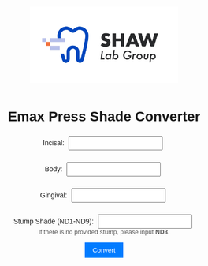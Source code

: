 <!DOCTYPE html> 

<html lang="en"> 

<head> 

  <meta charset="UTF-8" /> 

  <title>Emax Press Shade Converter</title> 

  <style> 

    body { 

      font-family: Arial, sans-serif; 

      text-align: center; 

      padding: 20px; 

    } 

    img { 

      width: 300px; 

      margin-bottom: 10px; 

    } 

    input { 

      margin: 5px; 

      padding: 5px; 

      text-transform: uppercase; 

    } 

    button { 

      padding: 8px 16px; 

      background-color: #007bff; 

      color: white; 

      border: none; 

      cursor: pointer; 

    } 

    button:hover { 

      background-color: #0056b3; 

    } 

    #results { 

      margin-top: 20px; 

      font-weight: bold; 

    } 

  </style> 

</head> 

<body> 

  

 <!-- Logo -->
<img src="OIP.jpeg" alt="Company Logo" onerror="this.onerror=null; this.src='default-logo.png';">

  <h1>Emax Press Shade Converter</h1> 

  

  <!-- Inputs --> 

  <label>Incisal: <input type="text" id="incisal" /></label><br> 

  <label>Body: <input type="text" id="body" /></label><br> 

  <label>Gingival: <input type="text" id="gingival" /></label><br> 

  <label>Stump Shade (ND1-ND9): <input type="text" id="stump" /></label><br> 
  <small style="display:block; margin-top:-5px; font-size: 0.9em; color: #555;">
  If there is no provided stump, please input <strong>ND3</strong>.
</small>

  

  <button onclick="convertShade()">Convert</button> 

  

  <div id="results"></div> 

  

  <script> 

    const materialTypeMapping = { 

 

            "A1": { 

                "ND1": ["MTA1", "LTA1", "HTA1", "MO1", "HO1"], 

                "ND2": ["MTA1", "LTA1", "HTA1", "MO1", "HO1"], 

                "ND3": ["MTBL4", "LTBL4", "HTBL4", "MO1", "HO1"], 

                "ND4": ["LTBL3", "MO1", "HO1"], 

                "ND5": ["LTBL4", "MO1", "HO1"], 

                "ND6": ["LTBL3", "MO1", "HO1"], 

                "ND7": ["LTBL2", "MO1", "HO1"], 

                "ND8": ["HO1"], 

                "ND9": ["HO1"] 

            }, 

            "A2": { 

                "ND1": ["MTA1", "LTA1", "HTA1", "MO1", "HO1"], 

                "ND2": ["MTA1", "LTA1", "HTA1", "MO1", "HO1"], 

                "ND3": ["MTA1", "LTA1", "HTBL4", "MO1", "HO1"], 

                "ND4": ["MTBL3", "LTA1", "MO1", "HO1"], 

                "ND5": ["LTA1", "HTBL2", "MO1", "HO1"], 

                "ND6": ["LTA1", "HTBL2", "MO1", "HO1"], 

                "ND7": ["LTA1", "MO1", "HO1"], 

                "ND8": ["HO1"], 

                "ND9": ["HO1"] 

            }, 

            "A3": { 

                "ND1": ["MTA2", "LTA2", "HTA2", "MO2", "HO2"], 

                "ND2": ["MTA2", "LTA2", "HTA2", "MO2", "HO2"], 

                "ND3": ["MTA2", "LTA2", "HTA2", "MO2", "HO2"], 

                "ND4": ["MTA2", "LTA2", "MO2", "HO2"], 

                "ND5": ["MTA1", "LTA2", "HTBL3", "MO2", "HO2"], 

                "ND6": ["MTA1", "LTA2", "HTBL2", "MO2", "HO2"], 

                "ND7": ["MTBL2", "LTA2", "MO2", "HO2"], 

                "ND8": ["HO2"], 

                "ND9": ["HO2"] 

            }, 

"A3.5": { 

                "ND1": ["MTA3", "LTA3", "HTA3", "MO2", "HO2"], 

                "ND2": ["MTA3", "LTA2", "HTA3", "MO2", "HO2"], 

                "ND3": ["MTA2", "LTA3", "HTA3", "MO2", "HO2"], 

                "ND4": ["MTA2", "LTA3", "HTB3", "MO2", "HO2"], 

                "ND5": ["MTA2", "LTA3", "HTA3", "MO2", "HO2"], 

                "ND6": ["MTA2", "LTA3", "HTBL2", "MO2", "HO2"], 

                "ND7": ["LTA3", "MO2", "HO2"], 

                "ND8": ["LTA3", "HO2"], 

                "ND9": ["HO2"] 

            }, 

"A4": { 

                "ND1": ["MTA3.5", "LTA3.5", "HTA3.5", "MO4", "HO2"], 

                "ND2": ["MTA3.5", "LTA3.5", "HTA3.5", "MO4", "HO2"], 

                "ND3": ["MTA3", "LTA3.5", "HTA3.5", "MO4", "HO2"], 

                "ND4": ["MTA3", "LTA3.5", "HTB3", "MO4", "HO2"], 

                "ND5": ["MTA3", "LTA3.5", "HTA3.5", "MO4", "HO2"], 

                "ND6": ["MTA3", "LTA3.5", "HTA3", "MO4", "HO2"], 

                "ND7": ["MTA2", "LTA3.5", "MO4", "HO2"], 

                "ND8": ["LTA3.5", "HO2"], 

                "ND9": ["HO2"] 

            }, 

"B1": { 

                "ND1": ["MTB1", "LTB1", "HTB1", "MO1", "HO1"], 

                "ND2": ["MTB1", "LTB1", "HTBL4", "MO1", "HO1"], 

                "ND3": ["MTBL4", "LTB1", "HTBL3", "MO1", "HO1"], 

                "ND4": ["MTBL3", "LTBL3", "MO1", "HO1"], 

                "ND5": ["MTBL2", "LTBL3", "MO1", "HO1"], 

                "ND6": ["LTBL3", "MO1", "HO1"], 

                "ND7": ["LTBL3", "MO1", "HO1"], 

                "ND8": ["HO1"], 

                "ND9": ["HO1"] 

            }, 

"B2": { 

                "ND1": ["MTB1", "LTB1", "HTB1", "MO1", "HO1"], 

                "ND2": ["MTB1", "LTB1", "HTBL4", "MO1", "HO1"], 

                "ND3": ["MTB1", "LTB1", "HTBL3", "MO1", "HO1"], 

                "ND4": ["MTBL4", "LTBL3", "MO1", "HO1"], 

                "ND5": ["MTBL3", "LTB1", "HTBL2", "MO1", "HO1"], 

                "ND6": ["LTB1", "MO1", "HO1"], 

                "ND7": ["LTB1", "MO1", "HO1"], 

                "ND8": ["HO1"], 

                "ND9": ["HO1"] 

            }, 

"B3": { 

                "ND1": ["MTB2", "LTB2", "HTB2", "MO3", "HO1"], 

                "ND2": ["MTB2", "LTB2", "HTB2", "MO3", "HO1"], 

                "ND3": ["MTB2", "LTB2", "HTB2", "MO3", "HO1"], 

                "ND4": ["MTB1", "LTB2", "HTBL2", "MO3", "HO1"], 

                "ND5": ["MTBL4", "LTB2", "HTBL3", "MO3", "HO1"], 

                "ND6": ["MTBL4", "LTB2", "HTBL2", "MO3", "HO1"], 

                "ND7": ["LTB2", "HTBL1", "MO3", "HO1"], 

                "ND8": ["HO1"], 

                "ND9": ["HO1"] 

            }, 

"B4": { 

                "ND1": ["MTA3.5", "LTB3", "HTB3", "MO3", "HO1"], 

                "ND2": ["MTA3.5", "LTB3", "HTB3", "MO3", "HO1"], 

                "ND3": ["MTA3", "LTB3", "HTB2", "MO3", "HO1"], 

                "ND4": ["MTB2", "LTB3", "HTBL3", "MO3", "HO1"], 

                "ND5": ["MTBL4", "LTB3", "HTBL3", "MO3", "HO1"], 

                "ND6": ["LTB3", "HTBL1", "MO3", "HO1"], 

                "ND7": ["LTB2", "HTB2", "MO3", "HO1"], 

                "ND8": ["LTB2", "HTB2", "HO1"], 

                "ND9": ["HO1"] 

            }, 

"C1": { 

                "ND1": ["MTC1", "LTC1", "HTC1", "MO1", "HO1"], 

                "ND2": ["MTC1", "LTC1", "HTC1", "MO1", "HO1"], 

                "ND3": ["MTC1", "LTC1", "HTBL4", "MO1", "HO1"], 

                "ND4": ["MTB1", "LTC1", "HTBL3", "MO1", "HO1"], 

                "ND5": ["MTB1", "LTC1", "HTBL3", "MO1", "HO1"], 

                "ND6": ["MTB1", "LTC1", "MO1", "HO1"], 

                "ND7": ["MTB1", "LTC1", "HTA1", "MO1", "HO1"], 

                "ND8": ["LTC1", "HTC1", "HO1"], 

                "ND9": ["HO1"] 

            }, 

"C2": { 

                "ND1": ["MTC1", "LTC1", "HTC1", "MO4", "HO2"], 

                "ND2": ["MTC1", "LTC1", "HTC1", "MO4", "HO2"], 

                "ND3": ["MTC1", "LTC1", "HTBL4", "MO4", "HO2"], 

                "ND4": ["MTC1", "LTC1", "HTB1", "MO4", "HO2"], 

                "ND5": ["MTA2", "LTC1", "HTA1", "MO4", "HO2"], 

                "ND6": ["MTA2", "LTB2", "HTB1", "MO4", "HO2"], 

                "ND7": ["MTA3", "LTB2", "HTA3", "MO4", "HO2"], 

                "ND8": ["LTB2", "HTB2", "HO2"], 

                "ND9": ["HO2"] 

            }, 

"C3": { 

                "ND1": ["MTC2", "LTC2", "HTC2", "MO4", "HO2"], 

                "ND2": ["MTC2", "LTC2", "HTC2", "MO4", "HO2"], 

                "ND3": ["MTC2", "LTC2", "HTC2", "MO4", "HO2"], 

                "ND4": ["MTA3", "LTC2", "HTB3", "MO4", "HO2"], 

                "ND5": ["MTA3", "LTC2", "HTA3", "MO4", "HO2"], 

                "ND6": ["MTA3", "LTC2", "HTB2", "MO4", "HO2"], 

                "ND7": ["MTA3", "LTC2", "HTA3.5", "MO4", "HO2"], 

                "ND8": ["MTA3", "LTC2", "HTC2", "HO2"], 

                "ND9": ["HO2"] 

            }, 

"C4": { 

                "ND1": ["MTA3.5", "LTC3", "HTC3", "MO4", "HO2"], 

                "ND2": ["MTA3.5", "LTC3", "HTC3", "MO4", "HO2"], 

                "ND3": ["MTA3", "LTC3", "HTB4", "MO4", "HO2"], 

                "ND4": ["MTA3", "LTC3", "HTC2", "MO4", "HO2"], 

                "ND5": ["MTA3", "LTC3", "HTB3", "MO4", "HO2"], 

                "ND6": ["MTA3", "LTC3", "HTB3", "MO4", "HO2"], 

                "ND7": ["MTA3", "LTC3", "HTA4", "MO4", "HO2"], 

                "ND8": ["LTC3", "HTC3", "HO2"], 

                "ND9": ["HO2"] 

            }, 

 "D2": { 

                "ND1": ["MTD2", "LTD2", "HTD2", "MO4", "HO2"], 

                "ND2": ["MTD2", "LTD2", "HTD2", "MO4", "HO2"], 

                "ND3": ["MTD2", "LTD2", "HTB1", "MO4", "HO2"], 

                "ND4": ["MTB1", "LTD2", "HTBL3", "MO4", "HO2"], 

                "ND5": ["MTB1", "LTD2", "HTBL3", "MO4", "HO2"], 

                "ND6": ["MTB1", "LTD2", "HTBL2", "MO4", "HO2"], 

                "ND7": ["MTB1", "LTD2", "HTB1", "MO4", "HO2"], 

                "ND8": ["MTA1", "LTD2", "HTD2", "HO2"], 

                "ND9": ["HO2"] 

            }, 

         

            "D3": { 

                "ND1": ["MTD2", "LTD2", "HTD2", "MO4", "HO2"], 

                "ND2": ["MTD2", "LTD2", "HTD2", "MO4", "HO2"], 

                "ND3": ["MTD2", "LTD2", "HTD2", "MO4", "HO2"], 

                "ND4": ["MTB2", "LTB2", "HTB1", "MO4", "HO2"], 

                "ND5": ["MTA2", "LTB2", "HTA2", "MO4", "HO2"], 

                "ND6": ["MTA2", "LTB2", "HTBL2", "MO4", "HO2"], 

                "ND7": ["MTA2", "LTB2", "HTBL2", "MO4", "HO2"], 

                "ND8": ["LTB2", "HTB2", "HO2"], 

                "ND9": ["HO2"] 

            }, 

 "D4": { 

                "ND1": ["MTD2", "LTD2", "HTD2", "MO4", "HO2"], 

                "ND2": ["MTD2", "LTD2", "HTD2", "MO4", "HO2"], 

                "ND3": ["MTD2", "LTD2", "HTD2", "MO4", "HO2"], 

                "ND4": ["MTB2", "LTB2", "HTB1", "MO4", "HO2"], 

                "ND5": ["MTA2", "LTB2", "HTA2", "MO4", "HO2"], 

                "ND6": ["MTA2", "LTB2", "HTBL2", "MO4", "HO2"], 

                "ND7": ["MTA2", "LTB2", "HTBL2", "MO4", "HO2"], 

                "ND8": ["LTB2", "HTB2", "HO2"], 

                "ND9": ["HO2"] 

            }, 

"0M1": { 

                "ND1": ["LTBL1", "HTBL1", "MO0", "HO0"], 

                "ND2": ["MTBL1", "LBL12", "MO0", "HO0"], 

                "ND3": ["MO0", "HO0"], 

                "ND4": ["MO0", "HO0"], 

                "ND5": ["MO0", "HO0"], 

                "ND6": ["MO0", "HO0"], 

                "ND7": ["MO0", "HO0"], 

                "ND8": ["HO0"], 

                "ND9": ["HO0"] 

            }, 

"0M2": { 

                "ND1": ["MTBL2", "LTBL2", "HTBL2", "MO0", "HO0"], 

                "ND2": ["MTBL2", "LTBL2", "HTBL2", "MO0", "HO0"], 

                "ND3": ["LTBL1", "MO0", "HO0"], 

                "ND4": ["LTBL1","MO0", "HO0"], 

                "ND5": ["LTBL1", "MO0", "HO0"], 

                "ND6": ["LTBL1", "MO0", "HO0"], 

                "ND7": ["LTBL1","MO0", "HO0"], 

                "ND8": ["HO0"], 

                "ND9": ["HO0"] 

            }, 

"0M3": { 

                "ND1": ["MTBL2", "LTBL3", "HTBL3", "MO0", "HO0"], 

                "ND2": ["MTBL2", "LTBL3", "HTBL3", "MO0", "HO0"], 

                "ND3": ["LTBL2", "MO0", "HO0"], 

                "ND4": ["LTBL2","MO0", "HO0"], 

                "ND5": ["LTBL2", "MO0", "HO0"], 

                "ND6": ["LTBL2", "MO0", "HO0"], 

                "ND7": ["LTBL2","MO0", "HO0"], 

                "ND8": ["HO0"], 

                "ND9": ["HO0"] 

            } 

          }; 

  

    function convertShade() { 

      const incisal = document.getElementById("incisal").value.trim().toUpperCase(); 

      const body = document.getElementById("body").value.trim().toUpperCase(); 

      const gingival = document.getElementById("gingival").value.trim().toUpperCase(); 

      const stump = document.getElementById("stump").value.trim().toUpperCase(); 

  

      const baseShade = incisal || body || gingival; 

      const resultDiv = document.getElementById("results"); 

  

      if (baseShade && stump && materialTypeMapping[baseShade] && materialTypeMapping[baseShade][stump]) { 

        const materials = materialTypeMapping[baseShade][stump]; 

        resultDiv.innerHTML = `<p>Material Choices for <strong>${baseShade}</strong> on <strong>${stump}</strong>:</p><p>${materials.join(", ")}</p>`; 

      } else { 

        resultDiv.innerHTML = `<p>No matching materials found for <strong>${baseShade}</strong> with <strong>${stump}</strong>.</p>`; 

      } 

    } 

  </script> 

  

</body> 

</html> 
